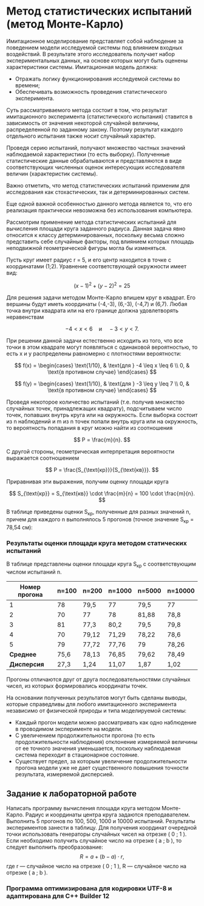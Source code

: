 # Метод статистических испытаний (метод Монте-Карло)

Имитационное моделирование представляет собой наблюдение за поведением модели исследуемой системы под влиянием входных воздействий. В результате этого исследователь получает набор экспериментальных данных, на основе которых могут быть оценены характеристики системы. Имитационная модель должна:

- Отражать логику функционирования исследуемой системы во времени;
- Обеспечивать возможность проведения статистического эксперимента.

Суть рассматриваемого метода состоит в том, что результат имитационного эксперимента (статистического испытания) ставится в зависимость от значения некоторой случайной величины, распределенной по заданному закону. Поэтому результат каждого отдельного испытания также носит случайный характер.

Проведя серию испытаний, получают множество частных значений наблюдаемой характеристики (то есть выборку). Полученные статистические данные обрабатываются и представляются в виде соответствующих численных оценок интересующих исследователя величин (характеристик системы).

Важно отметить, что метод статистических испытаний применим для исследования как стохастических, так и детерминированных систем.

Еще одной важной особенностью данного метода является то, что его реализация практически невозможна без использования компьютера.

Рассмотрим применение метода статистических испытаний для вычисления площади круга заданного радиуса. Данная задача явно относится к классу детерминированных, поскольку весьма сложно представить себе случайные факторы, под влиянием которых площадь неподвижной геометрической фигуры могла бы изменяться. 

Пусть круг имеет радиус r = 5, и его центр находится в точке с координатами (1;2). Уравнение соответствующей окружности имеет вид:

$$
(x - 1)^2 + (y - 2)^2 = 25
$$

Для решения задачи методом Монте-Карло впишем круг в квадрат. Его вершины будут иметь координаты (-4,-3), (6,-3), (-4,7) и (6,7). Любая точка внутри квадрата или на его границе должна удовлетворять неравенствам

$$
-4 < x < 6 \quad \text{и} \quad -3 < y < 7.
$$

При решении данной задачи естественно исходить из того, что все точки в этом квадрате могут появляться с одинаковой вероятностью, то есть х и у распределены равномерно с плотностями вероятности:

$$
f(x) =
\begin{cases}
\text{1/10}, & \text{для } -4 \leq x \leq 6 \\
0, & \text{в противном случае}
\end{cases}
$$

$$
f(y) =
\begin{cases}
\text{1/10}, & \text{для } -3 \leq y \leq 7 \\
0, & \text{в противном случае}
\end{cases}
$$    

Проведя некоторое количество испытаний (т.е. получив множество случайных точек, принадлежащих квадрату), подсчитываем число точек, попавших внутрь круга или на окружность. Если выборка состоит из n наблюдений и m из n точек попали внутрь круга или на окружность, то вероятность попадания в круг можно найти из соотношения

$$
P = \frac{m}{n}.
$$

C другой стороны, геометрическая интерпретация вероятности выражается соотношением 

$$
P = \frac{S_{\text{кр}}}{S_{\text{кв}}}.
$$

Приравнивая эти выражения, получим оценку площади круга 

$$
S_{\text{кр}} = S_{\text{кв}} \cdot \frac{m}{n} = 100 \cdot \frac{m}{n}.
$$

В таблице приведены оценки S<sub>кр</sub>, полученные для разных значений n, причем для каждого n выполнялось 5 прогонов (точное значение S<sub>кр</sub> = 78,54 см):


### Результаты оценки площади круга методом статических испытаний

В таблице представлены оценки площади круга S<sub>кр</sub> с соответствующим числом испытаний n.

| Номер прогона | n=100 | n=200  | n=1000 | n=5000 | n=10000|
|---------------|-------|--------|--------|--------|--------|
| 1             | 78    | 79,5   | 77     | 79,5   | 77     |
| 2             | 70    | 77     | 78     | 81,88  | 78,8   |
| 3             | 81    | 77,3   | 80,2   | 79,5   | 79,8   |
| 4             | 70    | 79,12  | 71,29  | 78,22  | 78,6   |
| 5             | 79    | 77,72  | 77,76  | 79     | 78,26  |
| **Среднее**   | 75,6  | 78,13  | 76,85  | 79,62  | 78,49  |
| **Дисперсия** | 27,3  | 1,24   | 11,07  | 1,87   | 1,02   |


Прогоны отличаются друг от друга последовательностями случайных чисел, из которых формировались координаты точек.

На основании полученных результатов могут быть сделаны выводы, которые справедливы для любого имитационного эксперимента независимо от физической природы и типа моделируемой системы:

- Каждый прогон модели можно рассматривать как одно наблюдение в проводимом эксперименте на модели.
- С увеличением продолжительности прогона (то есть продолжительности наблюдения) отклонение измеряемой величины от ее точного значения уменьшается, поскольку наблюдаемая система переходит в стационарное состояние.
- Существует предел, за которым увеличение продолжительности прогона модели уже не дает существенного повышения точности результата, измеряемой дисперсией.

## Задание к лабораторной работе

Написать программу вычисления площади круга методом Монте-Карло. Радиус и координаты центра круга задаются преподавателем. Выполнить 5 прогонов по 100, 500, 1000 и 10000 испытаний. Результаты экспериментов занести в таблицу. 
Для получения координат очередной точки использовать генераторы случайных чисел на отрезке ( 0 ; 1 ).
Если необходимо получить случайное число на отрезке ( a ; b ), то  следует выполнить преобразование:
$$
R = a + (b - a) \cdot r,
$$
где r — случайное число на отрезке ( 0 ; 1 ), R — случайное число на отрезке ( a ; b ).

### Программа оптимизирована для кодировки UTF-8 и адаптирована для C++ Builder 12